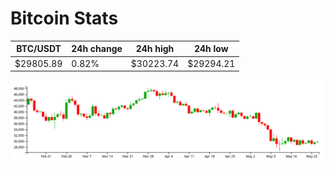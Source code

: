# Bitcoin Stats

BTC/USDT|24h change|24h high|24h low|
|---|---|---|---|
|$29805.89|0.82%|$30223.74|$29294.21|

<img src="./chart.svg">
